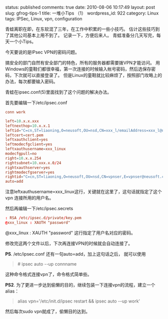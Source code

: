 status: published
comments: true
date: 2010-08-06 10:17:49
layout: post
slug: gfrog-tips-1
title: 一堆小Tips （1）
wordpress_id: 922
category: Linux
tags: IPSec, Linux, vpn, configuration


青蛙离职在即，在东软混了三年，在工作中积累的一些小技巧。
估计这些技巧到了其他公司基本上用不到了。
记录一下，方便后来人。
青蛙准备分几天写完，每天一个小Tips。

今天要说的是IPsec VPN的密码问题。

搞安全的部门自然有安全部门的特色，所有的服务器都需要拨VPN才能访问。
用Windows的童鞋们都很幸福，第一次连接的时候输入帐号密码，然后选保存密码，下次就可以直接登录了。
但是Linux的童鞋就比较麻烦了，按照部门攻略上的办法，每次都要输入密码。

青蛙在ipsec.conf(5)里面找到了这个问题的解决办法。

首先要编辑一下/etc/ipsec.conf

```conf
conn work

left=10.x.x.xxx
leftnexthop=10.x.x.1
leftid="C=cn,ST=liaoning,O=neusoft,OU=nsd,CN=xxx_l/emailAddress=xxx_l@neusoft.com"
leftcert=cert.pem
leftxauthclient=yes
leftmodecfgclient=yes
leftxauthusername=xxx_linux
modecfgpull=no
right=10.x.x.254
rightsubnet=10.xxx.x.0/24
rightxauthserver=yes
rightmodecfgserver=yes
rightid="C=cn,ST=liaoning,O=neusoft,OU=nsd,CN=vpnser,E=vpnser@neusoft.com"
auto=add
```

注意leftxauthusername=xxx_linux这行，关键就在这里了，这句话就指定了这个vpn 连接所用的用户名。

然后再编辑一下/etc/ipsec.secrets

```conf
: RSA /etc/ipsec.d/private/key.pem
@xxx_linux : XAUTH "password"
```

@xxx_linux : XAUTH "password" 这行指定了用户名对应的密码。

修改完这两个文件以后，下次再连接VPN的时候就会自动连接了。

**PS**.
/etc/ipsec.conf 还有一句auto=add，加上这句话之后，
就可以使用

> \# ipsec auto --up connname

这种命令格式连接vpn了，命令格式简单些。

**PS2**.
为了更进一步达到偷懒的目的，继续包装一下连接vpn的流程，建立一个alias：

> alias vpn='/etc/init.d/ipsec restart && ipsec auto --up work'

然后每次sudo vpn就成了，偷懒目的达到。
